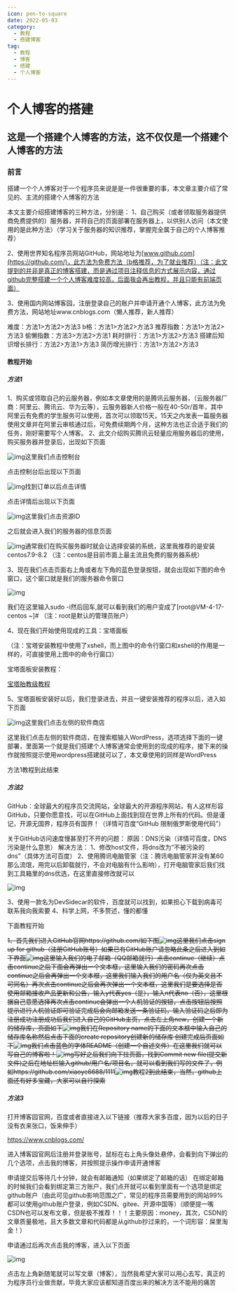 ```yaml
---
icon: pen-to-square
date: 2022-05-03
category:
  - 教程
  - 搭建博客
tag:
  - 教程
  - 博客
  - 搭建
  - 个人博客
---
```


# 个人博客的搭建

## 这是一个搭建个人博客的方法，这不仅仅是一个搭建个人博客的方法

### 前言

搭建一个个人博客对于一个程序员来说是是一件很重要的事，本文章主要介绍了常见的、主流的搭建个人博客的方法

本文主要介绍搭建博客的三种方法，分别是：
1、自己购买（或者领取服务器提供商免费提供的）服务器，并将自己的页面部署在服务器上，以供别人访问（本文使用的是此种方法）（学习关于服务器的知识推荐，掌握完全属于自己的个人博客推荐）

2、使用世界知名程序员网站GitHub，网站地址为[www.github.com](https://github.com/)，此方法为免费方法（b格推荐，为了就业推荐）（注：此文提到的并非是真正的博客搭建，而是通过项目注释信息的方式展示内容，通过github完整搭建一个个人博客难度较高，后面我会再出教程，并且只能有前端页面）

3、使用国内网站博客园，注册登录自己的账户并申请开通个人博客，此方法为免费方法，网站地址www.cnblogs.com（懒人推荐，新人推荐）

难度：方法1>方法2>方法3
b格：方法1>方法2>方法3
推荐指数：方法1>方法2>方法3
偷懒指数：方法3>方法2>方法1
耗时排行：方法1>方法2>方法3
搭建后知识增长排行：方法2>方法1>方法3
简历增光排行：方法1>方法2>方法3

#### 教程开始

##### 方法1

1、购买或领取自己的云服务器，例如本文章使用的是腾讯云服务器，（云服务器厂商：阿里云、腾讯云、华为云等），云服务器新人价格一般在40-50r/首年，其中阿里云有免费的学生服务可以使用，首次可以领取15天，15天之内发表一篇服务器使用文章并在阿里云审核通过后，可免费续期两个月，这种方法也正合适于我们的任务，刚好需要写个人博客。
2、此文介绍购买腾讯云轻量应用服务器后的使用，购买服务器并登录后，出现如下页面

![img](http://localhost:8081/boke/image/bokeJCimg/image-1024x531.png)这里我们点击控制台

点击控制台后出现以下页面

![img](http://localhost:8081/boke/image/bokeJCimg/image-1-1024x515.png)找到订单以后点击详情

点击详情后出现以下页面

![img](http://localhost:8081/boke/image/bokeJCimg/image-2-1024x518.png)这里我们点击资源ID

之后就会进入我们的服务器的信息页面

![img](http://localhost:8081/boke/image/bokeJCimg/image-3-1024x511.png)通常我们在购买服务器时就会让选择安装的系统，这里我推荐的是安装centos7.9-8.2
（注：centos是目前市面上最主流且免费的服务器系统）

3、现在我们点击页面右上角或者左下角的蓝色登录按钮，就会出现如下图的命令窗口，这个窗口就是我们的服务器命令窗口

![img](http://localhost:8081/boke/image/bokeJCimg/image-4-1024x517.png)

我们在这里输入sudo -i然后回车,就可以看到我们的用户变成了[root@VM-4-17-centos ~]# （注：root是默认的管理员账户）


4、现在我们开始使用现成的工具：宝塔面板

（注：宝塔安装教程中使用了xshell，而上图中的命令行窗口和xshell的作用是一样的，可直接使用上图中的命令行窗口）

宝塔面板安装教程：

[宝塔胎教级教程](http://www.xiaoye6688.xyz/WordPress/index.php/2022/05/27/宝塔胎教级教程/)

5、宝塔面板安装好以后，我们登录进去，并且一键安装推荐的程序以后，进入如下页面

![img](http://localhost:8081/boke/image/bokeJCimg/image-22-1024x534.png)这里我们点击左侧的软件商店

这里我们点击左侧的软件商店，在搜索框输入WordPress，选项选择下面的一键部署，里面第一个就是我们搭建个人博客通常会使用到的现成的程序，接下来的操作就按照提示使用wordpress搭建就可以了，本文章使用的同样是WordPress

方法1教程到此结束

##### 方法2

GitHub：全球最大的程序员交流网站，全球最大的开源程序网站，有人这样形容GitHub，只要你愿意找，可以在GitHub上面找到现在世界上所有的代码。但是谨记，开源无国界，程序员有国界！（详情可百度“GitHub 限制俄罗斯使用代码”）

关于GitHub访问速度慢甚至打不开的问题：
原因：DNS污染（详情可百度，DNS污染是什么意思）
解决方法：
1、修改host文件，将dns改为“不被污染的dns”（具体方法可百度）
2、使用腾讯电脑管家（注：腾讯电脑管家并没有某60那么流氓，用完以后卸载就行，不会对电脑有什么影响），打开电脑管家后我们找到工具箱里的dns优选，在这里直接修改就可以

![img](http://localhost:8081/boke/image/bokeJCimg/image-24.png)

3、使用一款名为DevSidecar的软件，百度就可以找到，如果担心下载到病毒可联系我向我索要
4、科学上网，不多赘述，懂的都懂

下面教程开始

~~1、首先我们进入GitHub官网https://github.com/如下图![img](http://localhost:8081/boke/image/bokeJCimg/image-23-1024x497.png)这里我们点击sign up for github（注册GitHub账号）如果已有GitHub账户请忽略此条之后进入到如下界面![img](http://localhost:8081/boke/image/bokeJCimg/image-25-1024x497.png)这里输入我们的电子邮箱（QQ邮箱就行）点击continue（继续）点击continue之后下面会再弹出一个文本框，这里输入我们的密码再次点击continue之后会再弹出一个文本框，这里我们输入我们的用户名（仅为英文且不可同名）再次点击continue之后会再次弹出一个文本框，这里我们是要选择是否使用邮箱接收产品更新和公告，输入y代表yes（是），输入n代表no（否），这里根据自己意愿选择再次点击continue会弹出一个人机验证的按钮，点击按钮后按照提示进行人机验证即可验证完成后会向邮箱发送一条验证码，输入验证码之后即为注册成功注册成功后我们进入自己的GitHub主页，点击左上角new，创建一个新的储存库，页面如下![img](http://localhost:8081/boke/image/bokeJCimg/image-26-1024x490.png)我们在Repository name的下面的文本框中输入自己的储存库名称然后点击下面的create repository创建新的储存库
创建完成后页面如下![img](http://localhost:8081/boke/image/bokeJCimg/image-27-1024x502.png)我们点击蓝色的字体README（创建一个自述文件）在这里我们就可以写自己的博客啦！![img](http://localhost:8081/boke/image/bokeJCimg/image-28-1024x491.png)写好之后我们向下拉页面，找到Commit new file(提交新文件)之后在地址栏输入github/用户名/项目名，就可以看到我们写的文件了，例如https://github.com/xiaoye6688/1111![img](http://localhost:8081/boke/image/bokeJCimg/image-31-1024x492.png)教程2到此结束，当然，github上面还有好多宝藏，大家可以自行探索~~

##### 方法3

打开博客园官网，百度或者直接进入以下链接（推荐大家多百度，因为以后的日子没有衣来张口，饭来伸手）

https://www.cnblogs.com/

进入博客园官网后注册并登录账号，鼠标在右上角头像处悬停，会看到向下弹出的几个选项，点击我的博客，并按照提示操作申请开通博客

申请提交后等待几十分钟，就会有邮箱通知（如果绑定了邮箱的话）
在绑定邮箱的时候我们会看到绑定第三方账户，我们点开就可以看到里面有一个选项是绑定github账户（由此可见github影响范围之广，常见的程序员需要用到的网站99%都可以使用github账户登录，例如CSDN、gitee、开源中国等）（顺便提一嘴CSDN也可以发布文章，但是极不推荐！！！主要原因：money，其次，CSDN的文章质量极地，且大多数文章和代码都是从github抄过来的，一个词形容：屎里淘金！）

申请通过后再次点击我的博客，进入以下页面

![img](http://localhost:8081/boke/image/bokeJCimg/image-32-1024x516.png)

点击左上角新随笔就可以写文章（博客），当然我希望大家可以用心去写，真正的为程序员行业做贡献，毕竟大家应该都知道百度出来的解决方法不能用的痛苦
